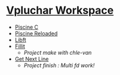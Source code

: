 # [Vpluchar Workspace](https://github.com/kiezmor/42BLBLBLBLBLBLBLBL/)

* [Piscine C](piscine_c)
* [Piscine Reloaded](piscine_r)
* [Libft](libft)
* [Fillit](fillit)
	* *Project make with chle-van*
* [Get Next Line](gnl)
	* *Project finish : Multi fd work!*